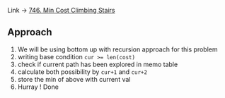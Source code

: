 Link -> [746. Min Cost Climbing Stairs](https://leetcode.com/problems/min-cost-climbing-stairs/description/)

## Approach
1. We will be using bottom up with recursion approach for this problem
2. writing base condition `cur >= len(cost)`
3. check if current path has been explored in memo table
4. calculate both possibility by `cur+1` and `cur+2 `
5. store the min of above with current val
6. Hurray ! Done